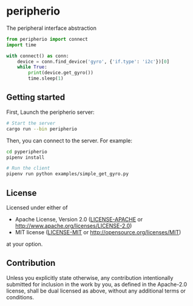 # peripherio

The peripheral interface abstraction

```python
from peripherio import connect
import time

with connect() as conn:
    device = conn.find_device('gyro', {'if.type': 'i2c'})[0]
    while True:
        print(device.get_gyro())
        time.sleep(1)
```

## Getting started

First, Launch the peripherio server:

```bash
# Start the server
cargo run --bin peripherio
```

Then, you can connect to the server. For example:

```bash
cd pyperipherio
pipenv install

# Run the client
pipenv run python examples/simple_get_gyro.py
```

## License

Licensed under either of

 * Apache License, Version 2.0
   ([LICENSE-APACHE](LICENSE-APACHE) or http://www.apache.org/licenses/LICENSE-2.0)
 * MIT license
   ([LICENSE-MIT](LICENSE-MIT) or http://opensource.org/licenses/MIT)

at your option.

## Contribution

Unless you explicitly state otherwise, any contribution intentionally submitted
for inclusion in the work by you, as defined in the Apache-2.0 license, shall be
dual licensed as above, without any additional terms or conditions.
